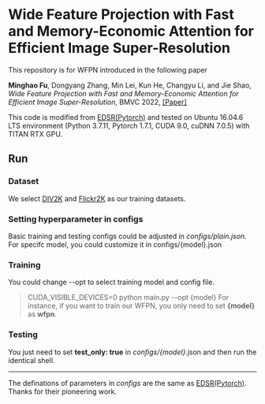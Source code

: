 # Wide Feature Projection with Fast and Memory-Economic Attention for Efficient Image Super-Resolution

This repository is for WFPN introduced in the following paper

**Minghao Fu**, Dongyang Zhang, Min Lei, Kun He, Changyu Li, and Jie Shao, *Wide Feature Projection with Fast and Memory-Economic Attention for Efficient Image Super-Resolution*, BMVC 2022, [[Paper]](...)

This code is modified from [EDSR(Pytorch)](https://github.com/sanghyun-son/EDSR-PyTorch) and tested on Ubuntu 16.04.6 LTS environment (Python 3.7.11, Pytorch 1.7.1, CUDA 9.0, cuDNN 7.0.5) with TITAN RTX GPU.

## Run

### Dataset
We select [DIV2K](https://data.vision.ee.ethz.ch/cvl/DIV2K/) and [Flickr2K](http://cv.snu.ac.kr/research/EDSR/Flickr2K.tar) as our training datasets.

### Setting hyperparameter in configs
Basic training and testing configs could be adjusted in *configs/plain.json*. For specifc model, you could customize it in configs/{model}.json

### Training
You could change --opt to select training model and config file.
> CUDA_VISIBLE_DEVICES=0 python main.py --opt {model}
For instance, if you want to train our WFPN, you only need to set **{model}** as **wfpn**.

### Testing
You just need to set **test_only: true** in *configs/{model}*.json and then run the identical shell.

---
The definations of parameters in *configs* are the same as [EDSR(Pytorch)](https://github.com/sanghyun-son/EDSR-PyTorch). Thanks for their pioneering work.




